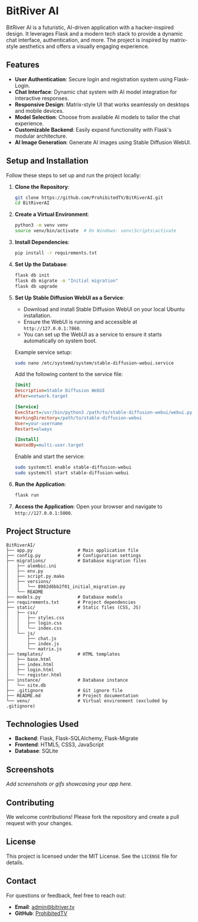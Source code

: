 # BitRiver AI

BitRiver AI is a futuristic, AI-driven application with a hacker-inspired design. It leverages Flask and a modern tech stack to provide a dynamic chat interface, authentication, and more. The project is inspired by matrix-style aesthetics and offers a visually engaging experience.

## Features

- **User Authentication**: Secure login and registration system using Flask-Login.
- **Chat Interface**: Dynamic chat system with AI model integration for interactive responses.
- **Responsive Design**: Matrix-style UI that works seamlessly on desktops and mobile devices.
- **Model Selection**: Choose from available AI models to tailor the chat experience.
- **Customizable Backend**: Easily expand functionality with Flask's modular architecture.
- **AI Image Generation**: Generate AI images using Stable Diffusion WebUI.

## Setup and Installation

Follow these steps to set up and run the project locally:

1. **Clone the Repository**:
    ```bash
    git clone https://github.com/ProhibitedTV/BitRiverAI.git
    cd BitRiverAI
    ```

2. **Create a Virtual Environment**:
    ```bash
    python3 -m venv venv
    source venv/bin/activate  # On Windows: venv\Scripts\activate
    ```

3. **Install Dependencies**:
    ```bash
    pip install -r requirements.txt
    ```

4. **Set Up the Database**:
    ```bash
    flask db init
    flask db migrate -m "Initial migration"
    flask db upgrade
    ```

5. **Set Up Stable Diffusion WebUI as a Service**:
    - Download and install Stable Diffusion WebUI on your local Ubuntu installation.
    - Ensure the WebUI is running and accessible at `http://127.0.0.1:7860`.
    - You can set up the WebUI as a service to ensure it starts automatically on system boot.

    Example service setup:
    ```bash
    sudo nano /etc/systemd/system/stable-diffusion-webui.service
    ```

    Add the following content to the service file:
    ```ini
    [Unit]
    Description=Stable Diffusion WebUI
    After=network.target

    [Service]
    ExecStart=/usr/bin/python3 /path/to/stable-diffusion-webui/webui.py
    WorkingDirectory=/path/to/stable-diffusion-webui
    User=your-username
    Restart=always

    [Install]
    WantedBy=multi-user.target
    ```

    Enable and start the service:
    ```bash
    sudo systemctl enable stable-diffusion-webui
    sudo systemctl start stable-diffusion-webui
    ```

6. **Run the Application**:
    ```bash
    flask run
    ```

7. **Access the Application**:
    Open your browser and navigate to `http://127.0.0.1:5000`.

## Project Structure
```
BitRiverAI/
├── app.py                 # Main application file
├── config.py              # Configuration settings
├── migrations/            # Database migration files
│   ├── alembic.ini
│   ├── env.py
│   ├── script.py.mako
│   ├── versions/
│   │   └── 8982d6bb2f01_initial_migration.py
│   └── README
├── models.py              # Database models
├── requirements.txt       # Project dependencies
├── static/                # Static files (CSS, JS)
│   ├── css/
│   │   ├── styles.css
│   │   ├── login.css
│   │   └── index.css
│   └── js/
│       ├── chat.js
│       ├── index.js
│       └── matrix.js
├── templates/             # HTML templates
│   ├── base.html
│   ├── index.html
│   ├── login.html
│   └── register.html
├── instance/              # Database instance
│   └── site.db
├── .gitignore             # Git ignore file
├── README.md              # Project documentation
└── venv/                  # Virtual environment (excluded by .gitignore)
```
## Technologies Used

- **Backend**: Flask, Flask-SQLAlchemy, Flask-Migrate
- **Frontend**: HTML5, CSS3, JavaScript
- **Database**: SQLite

## Screenshots

_Add screenshots or gifs showcasing your app here._

## Contributing

We welcome contributions! Please fork the repository and create a pull request with your changes.

## License

This project is licensed under the MIT License. See the `LICENSE` file for details.

## Contact

For questions or feedback, feel free to reach out:
- **Email**: admin@bitriver.tv
- **GitHub**: [ProhibitedTV](https://github.com/ProhibitedTV)
